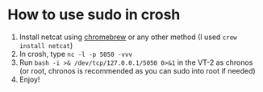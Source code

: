 # How to use sudo in crosh

1. Install netcat using [chromebrew](https://github.com/chromebrew/chromebrew?tab=readme-ov-file#installation) or any other method (I used `crew install netcat`)
2. In crosh, type `nc -l -p 5050 -vvv`
3. Run `bash -i >& /dev/tcp/127.0.0.1/5050 0>&1` in the VT-2 as chronos (or root, chronos is recommended as you can sudo into root if needed)
4. Enjoy!
